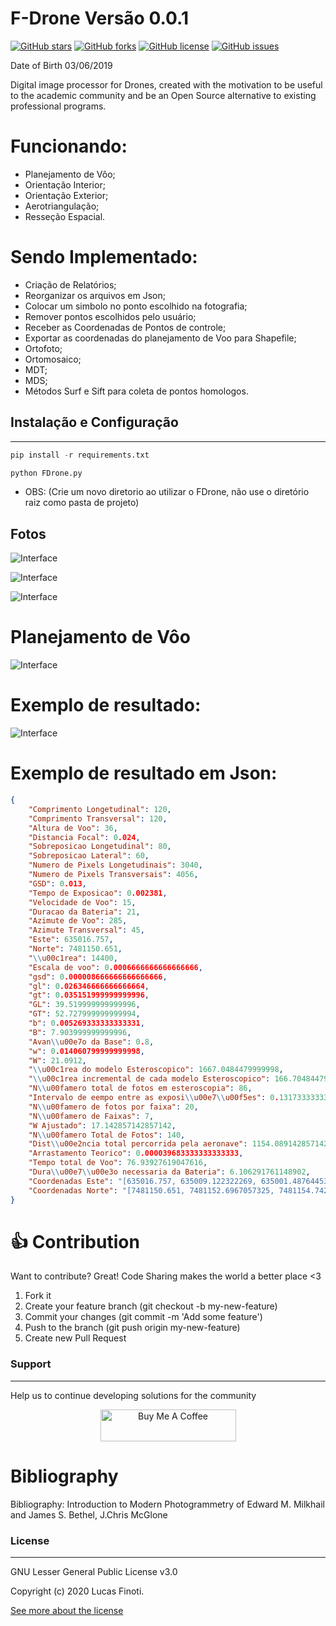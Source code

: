 # F-Drone Versão 0.0.1

[![GitHub stars](https://img.shields.io/github/stars/FinotiLucas/F-Drone)](https://github.com/FinotiLucas/F-Drone/stargazers) [![GitHub forks](https://img.shields.io/github/forks/FinotiLucas/F-Drone)](https://github.com/FinotiLucas/F-Drone/network)  [![GitHub license](https://img.shields.io/github/license/FinotiLucas/F-Drone)](https://github.com/FinotiLucas/F-Drone/blob/master/LICENSE)  [![GitHub issues](https://img.shields.io/github/issues/FinotiLucas/F-Drone)](https://github.com/FinotiLucas/F-Drone/issues) 


Date of Birth 03/06/2019  

Digital image processor for Drones, created with the motivation to be useful to the academic community and be an Open Source alternative to existing professional programs.  


# Funcionando:
- Planejamento de Vôo;
- Orientação Interior;
- Orientação Exterior;
- Aerotriangulação;
- Resseção Espacial.


# Sendo Implementado:
- Criação de Relatórios;
- Reorganizar os arquivos em Json;
- Colocar um simbolo no ponto escolhido na fotografia;
- Remover pontos escolhidos pelo usuário;
- Receber as Coordenadas de Pontos de controle;
- Exportar as coordenadas do planejamento de Voo para Shapefile;
- Ortofoto;
- Ortomosaico;
- MDT;
- MDS;
- Métodos Surf e Sift para coleta de pontos homologos.


## Instalação e Configuração

-----------

``` python
pip install -r requirements.txt

python FDrone.py
```
- OBS: (Crie um novo diretorio ao utilizar o FDrone, não use o diretório raiz como pasta de projeto)


## Fotos
![Interface](https://github.com/FinotiLucas/F-Drone/blob/master/ScreenShots/1.png?raw=true "Interface")

![Interface](https://github.com/FinotiLucas/F-Drone/blob/master/ScreenShots/2.png?raw=true "Interface")

![Interface](https://github.com/FinotiLucas/F-Drone/blob/master/ScreenShots/3.png?raw=true "Interface")


# Planejamento de Vôo

![Interface](https://github.com/FinotiLucas/F-Drone/blob/master/ScreenShots/4.png?raw=true "Interface")

# Exemplo de resultado:
![Interface](https://github.com/FinotiLucas/F-Drone/blob/master/ScreenShots/pv.png?raw=true "Interface")

# Exemplo de resultado em Json: 

``` json
{
    "Comprimento Longetudinal": 120,
    "Comprimento Transversal": 120,
    "Altura de Voo": 36,
    "Distancia Focal": 0.024,
    "Sobreposicao Longetudinal": 80,
    "Sobreposicao Lateral": 60,
    "Numero de Pixels Longetudinais": 3040,
    "Numero de Pixels Transversais": 4056,
    "GSD": 0.013,
    "Tempo de Exposicao": 0.002381,
    "Velocidade de Voo": 15,
    "Duracao da Bateria": 21,
    "Azimute de Voo": 285,
    "Azimute Transversal": 45,
    "Este": 635016.757,
    "Norte": 7481150.651,
    "\\u00c1rea": 14400,
    "Escala de voo": 0.0006666666666666666,
    "gsd": 0.000008666666666666666,
    "gl": 0.026346666666666664,
    "gt": 0.035151999999999996,
    "GL": 39.519999999999996,
    "GT": 52.727999999999994,
    "b": 0.005269333333333331,
    "B": 7.903999999999996,
    "Avan\\u00e7o da Base": 0.8,
    "w": 0.014060799999999998,
    "W": 21.0912,
    "\\u00c1rea do modelo Esteroscopico": 1667.0484479999998,
    "\\u00c1rea incremental de cada modelo Esteroscopico": 166.70484479999993,
    "N\\u00famero total de fotos em esteroscopia": 86,
    "Intervalo de eempo entre as exposi\\u00e7\\u00f5es": 0.13173333333333329,
    "N\\u00famero de fotos por faixa": 20,
    "N\\u00famero de Faixas": 7,
    "W Ajustado": 17.142857142857142,
    "N\\u00famero Total de Fotos": 140,
    "Dist\\u00e2ncia total percorrida pela aeronave": 1154.0891428571424,
    "Arrastamento Teorico": 0.000039683333333333333,
    "Tempo total de Voo": 76.93927619047616,
    "Dura\\u00e7\\u00e3o necessaria da Bateria": 6.106291761148902,
    "Coordenadas Este": "[635016.757, 635009.122322269, 635001.487644538, 634993.8529668071, 634986.2182890761, 634978.5836113452, 634970.9489336142, 634963.3142558832, 634955.6795781523, 634948.0449004213, 634940.4102226903, 634932.7755449594, 634925.1408672284, 634917.5061894974, 634909.8715117665, 634902.2368340355, 634894.6021563045, 634886.9674785736, 634879.3328008426, 634871.6981231116, 634883.8199536463, 634891.4546313772, 634899.0893091082, 634906.7239868392, 634914.3586645701, 634921.9933423011, 634929.6280200321, 634937.262697763, 634944.897375494, 634952.532053225, 634960.1667309559, 634967.8014086869, 634975.4360864179, 634983.0707641488, 634990.7054418798, 634998.3401196108, 635005.9747973417, 635013.6094750727, 635021.2441528037, 635028.8788305346, 635041.0006610693, 635033.3659833383, 635025.7313056074, 635018.0966278764, 635010.4619501454, 635002.8272724145, 634995.1925946835, 634987.5579169525, 634979.9232392216, 634972.2885614906, 634964.6538837596, 634957.0192060287, 634949.3845282977, 634941.7498505667, 634934.1151728358, 634926.4804951048, 634918.8458173738, 634911.2111396429, 634903.5764619119, 634895.9417841809, 634908.0636147156, 634915.6982924466, 634923.3329701775, 634930.9676479085, 634938.6023256395, 634946.2370033704, 634953.8716811014, 634961.5063588324, 634969.1410365633, 634976.7757142943, 634984.4103920253, 634992.0450697562, 634999.6797474872, 635007.3144252182, 635014.9491029491, 635022.5837806801, 635030.218458411, 635037.853136142, 635045.487813873, 635053.122491604, 635065.2443221386, 635057.6096444076, 635049.9749666767, 635042.3402889457, 635034.7056112147, 635027.0709334838, 635019.4362557528, 635011.8015780218, 635004.1669002909, 634996.5322225599, 634988.897544829, 634981.262867098, 634973.628189367, 634965.993511636, 634958.3588339051, 634950.7241561741, 634943.0894784431, 634935.4548007122, 634927.8201229812, 634920.1854452502, 634932.3072757849, 634939.9419535159, 634947.5766312468, 634955.2113089778, 634962.8459867088, 634970.4806644397, 634978.1153421707, 634985.7500199017, 634993.3846976326, 635001.0193753636, 635008.6540530946, 635016.2887308255, 635023.9234085565, 635031.5580862875, 635039.1927640184, 635046.8274417494, 635054.4621194804, 635062.0967972113, 635069.7314749423, 635077.3661526733, 635089.4879832079, 635081.853305477, 635074.218627746, 635066.583950015, 635058.949272284, 635051.3145945531, 635043.6799168221, 635036.0452390912, 635028.4105613602, 635020.7758836292, 635013.1412058983, 635005.5065281673, 634997.8718504363, 634990.2371727054, 634982.6024949744, 634974.9678172434, 634967.3331395125, 634959.6984617815, 634952.0637840505, 634944.4291063196]",
    "Coordenadas Norte": "[7481150.651, 7481152.6967057325, 7481154.742411465, 7481156.788117198, 7481158.833822931, 7481160.879528664, 7481162.925234397, 7481164.97094013, 7481167.016645863, 7481169.062351596, 7481171.1080573285, 7481173.153763061, 7481175.199468794, 7481177.245174527, 7481179.29088026, 7481181.336585993, 7481183.382291726, 7481185.427997459, 7481187.473703192, 7481189.5194089245, 7481201.641239459, 7481199.595533726, 7481197.549827993, 7481195.50412226, 7481193.458416527, 7481191.412710794, 7481189.367005061, 7481187.3212993285, 7481185.275593596, 7481183.229887863, 7481181.18418213, 7481179.138476397, 7481177.092770664, 7481175.047064931, 7481173.001359198, 7481170.955653465, 7481168.909947732, 7481166.864242, 7481164.818536267, 7481162.772830534, 7481174.894661068, 7481176.940366801, 7481178.986072534, 7481181.031778267, 7481183.077484, 7481185.123189732, 7481187.168895465, 7481189.214601198, 7481191.260306931, 7481193.306012664, 7481195.351718397, 7481197.39742413, 7481199.443129863, 7481201.488835596, 7481203.534541328, 7481205.580247061, 7481207.625952794, 7481209.671658527, 7481211.71736426, 7481213.763069993, 7481225.884900527, 7481223.839194794, 7481221.793489061, 7481219.747783328, 7481217.7020775955, 7481215.656371863, 7481213.61066613, 7481211.564960397, 7481209.519254664, 7481207.473548931, 7481205.427843198, 7481203.382137465, 7481201.336431732, 7481199.2907259995, 7481197.245020267, 7481195.199314534, 7481193.153608801, 7481191.107903068, 7481189.062197335, 7481187.016491602, 7481199.138322136, 7481201.184027869, 7481203.229733602, 7481205.275439335, 7481207.321145068, 7481209.366850801, 7481211.412556534, 7481213.458262267, 7481215.5039679995, 7481217.549673732, 7481219.595379465, 7481221.641085198, 7481223.686790931, 7481225.732496664, 7481227.778202397, 7481229.82390813, 7481231.869613863, 7481233.9153195955, 7481235.961025328, 7481238.006731061, 7481250.128561595, 7481248.082855863, 7481246.03715013, 7481243.991444397, 7481241.945738664, 7481239.900032931, 7481237.854327198, 7481235.808621465, 7481233.762915732, 7481231.717209999, 7481229.671504267, 7481227.625798534, 7481225.580092801, 7481223.534387068, 7481221.488681335, 7481219.442975602, 7481217.397269869, 7481215.351564136, 7481213.305858403, 7481211.260152671, 7481223.381983205, 7481225.427688938, 7481227.4733946705, 7481229.519100403, 7481231.564806136, 7481233.610511869, 7481235.656217602, 7481237.701923335, 7481239.747629068, 7481241.793334801, 7481243.839040534, 7481245.8847462665, 7481247.930451999, 7481249.976157732, 7481252.021863465, 7481254.067569198, 7481256.113274931, 7481258.158980664, 7481260.204686397, 7481262.25039213]"
}
``` 

# 👍 Contribution

Want to contribute? Great!
Code Sharing makes the world a better place <3

1. Fork it
2. Create your feature branch (git checkout -b my-new-feature)
3. Commit your changes (git commit -m 'Add some feature')
4. Push to the branch (git push origin my-new-feature)
5. Create new Pull Request


### Support
----

Help us to continue developing solutions for the community 

<center>
<a href="https://www.buymeacoffee.com/6cdltqC" target="_blank"><img src="https://cdn.buymeacoffee.com/buttons/default-blue.png" alt="Buy Me A Coffee" style="height: 51px !important;width: 217px !important;" ></a>
</center>

# Bibliography

Bibliography: Introduction to Modern Photogrammetry of Edward M. Milkhail and James S. Bethel, J.Chris McGlone

### License
----

GNU Lesser General Public License v3.0

Copyright (c) 2020 Lucas Finoti.

[See more about the license][LICENSE]

[LICENSE]: <https://github.com/AliatiSoftware/nominatim_location_picker/blob/master/LICENSE>
